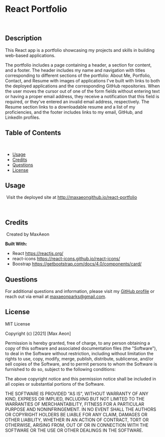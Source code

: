 #  React Portfolio
​
## Description 
​This React app is a portfolio showcasing my projects and skills in building web-based applications.

The portfolio includes a page containing a header, a section for content, and a footer.
The header includes my name and navigation with titles corresponding to different sections of the portfolio: About Me, Portfolio, Contact, and Resume with images of applications I've built with links to both the deployed applications and the corresponding GitHub repositories.
When the user moves the cursor out of one of the form fields without entering text or having a proper email address, they receive a notification that this field is required, or they've entered an invalid email address, respectively.
The Resume section links to a downloadable resume and a list of my proficiencies, and the footer includes links to my email, GitHub, and LinkedIn profiles.​
​
## Table of Contents
​
* [Usage](#usage)
* [Credits](#credits)
* [Questions](#questions)
* [License](#license)
​
## Usage 
​
Visit the deployed site at http://maxaeongithub.io/react-portfolio

​
## Credits
​
Created by MaxAeon

__Built With:__

* React https://reactjs.org/
* react-icons https://react-icons.github.io/react-icons/
* Boostrap https://getbootstrap.com/docs/4.0/components/card/

## Questions
For additional questions and information, please visit my [GitHub profile](github.com/maxaeon/)
or reach out via email at maxaeonparks@gmail.com.​
​
## License
​MIT License

Copyright (c) [2021] [Max Aeon]

Permission is hereby granted, free of charge, to any person obtaining a copy
of this software and associated documentation files (the "Software"), to deal
in the Software without restriction, including without limitation the rights
to use, copy, modify, merge, publish, distribute, sublicense, and/or sell
copies of the Software, and to permit persons to whom the Software is
furnished to do so, subject to the following conditions:

The above copyright notice and this permission notice shall be included in all
copies or substantial portions of the Software.

THE SOFTWARE IS PROVIDED "AS IS", WITHOUT WARRANTY OF ANY KIND, EXPRESS OR
IMPLIED, INCLUDING BUT NOT LIMITED TO THE WARRANTIES OF MERCHANTABILITY,
FITNESS FOR A PARTICULAR PURPOSE AND NONINFRINGEMENT. IN NO EVENT SHALL THE
AUTHORS OR COPYRIGHT HOLDERS BE LIABLE FOR ANY CLAIM, DAMAGES OR OTHER
LIABILITY, WHETHER IN AN ACTION OF CONTRACT, TORT OR OTHERWISE, ARISING FROM,
OUT OF OR IN CONNECTION WITH THE SOFTWARE OR THE USE OR OTHER DEALINGS IN THE
SOFTWARE.

